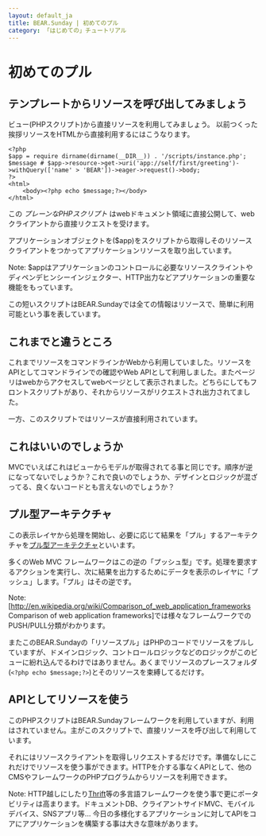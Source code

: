 ```yaml
---
layout: default_ja
title: BEAR.Sunday | 初めてのプル
category: 「はじめての」チュートリアル
--- 
```


# 初めてのプル

## テンプレートからリソースを呼び出してみましょう 

ビュー(PHPスクリプト)から直接リソースを利用してみましょう。
以前つくった挨拶リソースをHTMLから直接利用するにはこうなります。

```
<?php
$app = require dirname(dirname(__DIR__)) . '/scripts/instance.php';
$message # $app->resource->get->uri('app://self/first/greeting')->withQuery(['name' > 'BEAR'])->eager->request()->body;
?>
<html>
    <body><?php echo $message;?></body>
</html>
```

この *プレーンなPHPスクリプト* はwebドキュメント領域に直接公開して、webクライアントから直接リクエストを受けます。

アプリケーションオブジェクトを($app)をスクリプトから取得しそのリソースクライアントをつかってアプリケーションリソースを取り出しています。

 Note: $appはアプリケーションのコントロールに必要なリソースクライントやディペンデヒンシーインジェクター、HTTP出力などアプリケーションの重要な機能をもっています。

この短いスクリプトはBEAR.Sundayでは全ての情報はリソースで、簡単に利用可能という事を表しています。

## これまでと違うところ 

これまでリソースをコマンドラインかWebから利用していました。リソースをAPIとしてコマンドラインでの確認やWeb APIとして利用しました。またページリはwebからアクセスしてwebページとして表示されました。どちらにしてもフロントスクリプトがあり、それからリソースがリクエストされ出力されてました。

一方、このスクリプトではリソースが直接利用されています。

## これはいいのでしょうか 

MVCでいえばこれはビューからモデルが取得されてる事と同じです。順序が逆になってないでしょうか？これで良いのでしょうか、デザインとロジックが混ざってる、良くないコードとも言えないのでしょうか？

## プル型アーキテクチャ 

この表示レイヤから処理を開始し、必要に応じて結果を「プル」するアーキテクチャを[プル型アーキテクチャ](http://ja.wikipedia.org/wiki/Web%E3%82%A2%E3%83%97%E3%83%AA%E3%82%B1%E3%83%BC%E3%82%B7%E3%83%A7%E3%83%B3%E3%83%95%E3%83%AC%E3%83%BC%E3%83%A0%E3%83%AF%E3%83%BC%E3%82%AF#.E3.83.97.E3.83.83.E3.82.B7.E3.83.A5.E5.9E.8B_vs._.E3.83.97.E3.83.AB.E5.9E.8B)といいます。

多くのWeb MVC フレームワークはこの逆の「プッシュ型」です。処理を要求するアクションを実行し、次に結果を出力するためにデータを表示のレイヤに「プッシュ」します。「プル」はその逆です。

 Note: [http://en.wikipedia.org/wiki/Comparison_of_web_application_frameworks Comparison of web application frameworks]では様々なフレームワークでのPUSH/PULL分類がわかります。

またこのBEAR.Sundayの「リソースプル」はPHPのコードでリソースをプルしていますが、ドメインロジック、コントロールロジックなどのロジックがこのビューに紛れ込んでるわけではありません。あくまでリソースのプレースフォルダ(`<?php echo $message;?>`)とそのリソースを束縛してるだけす。

## APIとしてリソースを使う 

このPHPスクリプトはBEAR.Sundayフレームワークを利用していますが、利用はされていません。主がこのスクリプトで、直接リソースを呼び出して利用しています。

それにはリソースクライアントを取得しリクエストするだけです。準備なしにこれだけでリソースを使う事ができます。HTTPを介する事なくAPIとして、他のCMSやフレームワークのPHPプログラムからリソースを利用できます。

 Note: HTTP越しにしたり[Thrift](http://thrift.apache.org/)等の多言語フレームワークを使う事で更にポータビリティは高まります。ドキュメントDB、クライアントサイドMVC、モバイルデバイス、SNSアプリ等... 今日の多様化するアプリケーションに対してAPIをコアにアプリケーションを構築する事は大きな意味があります。